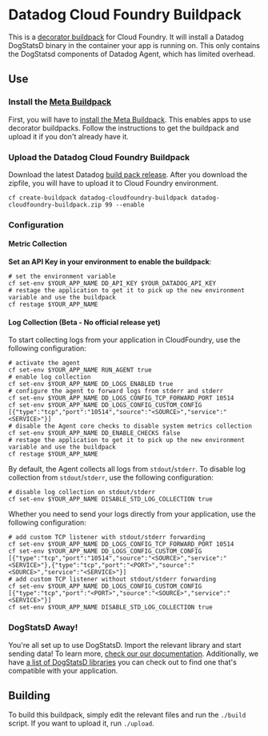 # Datadog Cloud Foundry Buildpack

This is a [decorator buildpack](https://github.com/cf-platform-eng/meta-buildpack/blob/master/README.md#decorators) for Cloud Foundry. It will install a Datadog DogStatsD binary in the container your app is running on. This only contains the DogStatsd components of Datadog Agent, which has limited overhead.

## Use

### Install the [Meta Buildpack](https://github.com/cf-platform-eng/meta-buildpack#how-to-install-the-meta-buildpack)
First, you will have to [install the Meta Buildpack](https://github.com/cf-platform-eng/meta-buildpack#how-to-install-the-meta-buildpack). This enables apps to use decorator buildpacks. Follow the instructions to get the buildpack and upload it if you don't already have it.

### Upload the Datadog Cloud Foundry Buildpack
Download the latest Datadog [build pack release](https://cloudfoundry.datadoghq.com/datadog-cloudfoundry-buildpack/datadog-cloudfoundry-buildpack-latest.zip). After you download the zipfile, you will have to upload it to Cloud Foundry environment.

```shell
cf create-buildpack datadog-cloudfoundry-buildpack datadog-cloudfoundry-buildpack.zip 99 --enable
```

### Configuration

#### Metric Collection

**Set an API Key in your environment to enable the buildpack**:

```shell
# set the environment variable
cf set-env $YOUR_APP_NAME DD_API_KEY $YOUR_DATADOG_API_KEY
# restage the application to get it to pick up the new environment variable and use the buildpack
cf restage $YOUR_APP_NAME
```

#### Log Collection (Beta - No official release yet)

To start collecting logs from your application in CloudFoundry, use the following configuration:

```
# activate the agent
cf set-env $YOUR_APP_NAME RUN_AGENT true
# enable log collection
cf set-env $YOUR_APP_NAME DD_LOGS_ENABLED true
# configure the agent to forward logs from stderr and stderr
cf set-env $YOUR_APP_NAME DD_LOGS_CONFIG_TCP_FORWARD_PORT 10514
cf set-env $YOUR_APP_NAME DD_LOGS_CONFIG_CUSTOM_CONFIG [{"type":"tcp","port":"10514","source":"<SOURCE>","service":"<SERVICE>"}]
# disable the Agent core checks to disable system metrics collection
cf set-env $YOUR_APP_NAME DD_ENABLE_CHECKS false
# restage the application to get it to pick up the new environment variable and use the buildpack
cf restage $YOUR_APP_NAME
```

By default, the Agent collects all logs from `stdout`/`stderr`.
To disable log collection from `stdout`/`stderr`, use the following configuration:

```
# disable log collection on stdout/stderr
cf set-env $YOUR_APP_NAME DISABLE_STD_LOG_COLLECTION true
```

Whether you need to send your logs directly from your application, use the following configuration:
```
# add custom TCP listener with stdout/stderr forwarding
cf set-env $YOUR_APP_NAME DD_LOGS_CONFIG_TCP_FORWARD_PORT 10514
cf set-env $YOUR_APP_NAME DD_LOGS_CONFIG_CUSTOM_CONFIG [{"type":"tcp","port":"10514","source":"<SOURCE>","service":"<SERVICE>"},{"type":"tcp","port":"<PORT>","source":"<SOURCE>","service":"<SERVICE>"}]
# add custom TCP listener without stdout/stderr forwarding
cf set-env $YOUR_APP_NAME DD_LOGS_CONFIG_CUSTOM_CONFIG [{"type":"tcp","port":"<PORT>","source":"<SOURCE>","service":"<SERVICE>"}]
cf set-env $YOUR_APP_NAME DISABLE_STD_LOG_COLLECTION true
```

### DogStatsD Away!
You're all set up to use DogStatsD. Import the relevant library and start sending data! To learn more, [check our our documentation](https://docs.datadoghq.com/guides/DogStatsD/). Additionally, we have [a list of DogStatsD libraries](https://docs.datadoghq.com/libraries/) you can check out to find one that's compatible with your application.


## Building
To build this buildpack, simply edit the relevant files and run the `./build` script. If you want to upload it, run `./upload`.
